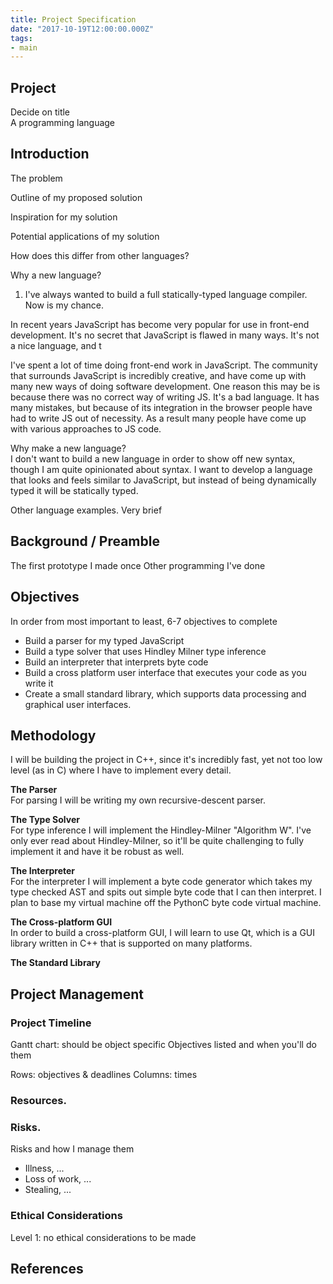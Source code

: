 ```yaml
---
title: Project Specification
date: "2017-10-19T12:00:00.000Z"
tags:
- main
---
```


## Project
Decide on title  
A programming language

## **Introduction**

The problem

Outline of my proposed solution

Inspiration for my solution

Potential applications of my solution

How does this differ from other languages?




Why a new language?
1. I've always wanted to build a full statically-typed language compiler. Now
   is my chance.


In recent years JavaScript has become very popular for use in front-end
development. It's no secret that JavaScript is flawed in many ways. It's not a
nice language, and t 

I've spent a lot of time doing front-end work in JavaScript. The community that
surrounds JavaScript is incredibly creative, and have come up with many new
ways of doing software development. One reason this may be is because there was
no correct way of writing JS. It's a bad language. It has many mistakes, but
because of its integration in the browser people have had to write JS out of
necessity. As a result many people have come up with various approaches to JS
code.

Why make a new language?  
I don't want to build a new language in order to show off new syntax, though
I am quite opinionated about syntax. I want to develop a language that looks
and feels similar to JavaScript, but instead of being dynamically typed it
will be statically typed.

Other language examples.
Very brief

## **Background / Preamble**
The first prototype I made once
Other programming I've done

## **Objectives**
In order from most important to least, 6-7 objectives to complete

- Build a parser for my typed JavaScript
- Build a type solver that uses Hindley Milner type inference
- Build an interpreter that interprets byte code
- Build a cross platform user interface that executes your code as you write
  it
- Create a small standard library, which supports data processing and
  graphical user interfaces.

## **Methodology**

I will be building the project in C++, since it's incredibly fast, yet not too
low level (as in C) where I have to implement every detail.

**The Parser**  
For parsing I will be writing my own recursive-descent parser.

**The Type Solver**  
For type inference I will implement the Hindley-Milner "Algorithm W". I've
only ever read about Hindley-Milner, so it'll be quite challenging to fully
implement it and have it be robust as well.

**The Interpreter**  
For the interpreter I will implement a byte code generator which takes my type
checked AST and spits out simple byte code that I can then interpret. I plan
to base my virtual machine off the PythonC byte code virtual machine.

**The Cross-platform GUI**  
In order to build a cross-platform GUI, I will learn to use Qt, which is a GUI
library written in C++ that is supported on many platforms.

**The Standard Library**  


## **Project Management**

### Project Timeline
Gantt chart: should be object specific
Objectives listed and when you'll do them

Rows: objectives & deadlines
Columns: times

### Resources.

### Risks.
Risks and how I manage them
- Illness, ...
- Loss of work, ...
- Stealing, ...

### Ethical Considerations
Level 1: no ethical considerations to be made

## **References**
